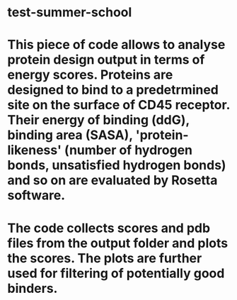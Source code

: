 # test-summer-school
# This piece of code allows to analyse protein design output in terms of energy scores. Proteins are designed to bind to a predetrmined site on the surface of CD45 receptor. Their energy of binding (ddG), binding area (SASA), 'protein-likeness' (number of hydrogen bonds, unsatisfied hydrogen bonds) and so on are evaluated by Rosetta software. 
# The code collects scores and pdb files from the output folder and plots the scores. The plots are further used for filtering of potentially good binders.
